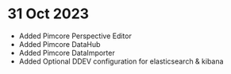 # 31 Oct 2023
- Added Pimcore Perspective Editor
- Added Pimcore DataHub
- Added Pimcore DataImporter
- Added Optional DDEV configuration for elasticsearch & kibana